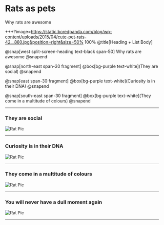 # Rats as pets

Why rats are awesome

+++?image=https://static.boredpanda.com/blog/wp-content/uploads/2015/04/cute-pet-rats-42__880.jpg&position=right&size=50% 100%
@title[Heading + List Body]

@snap[west split-screen-heading text-black span-50]
Why rats are awesome
@snapend

@snap[north-east span-30 fragment]
@box[bg-purple text-white](They are social)
@snapend

@snap[east span-30 fragment]
@box[bg-purple text-white](Curiosity is in their DNA)
@snapend

@snap[south-east span-30 fragment]
@box[bg-purple text-white](They come in a multitude of colours)
@snapend

---
### They are social
![Rat Pic](https://static.boredpanda.com/blog/wp-content/uploads/2015/04/cute-pet-rats-13__880.jpg)

---
### Curiosity is in their DNA

![Rat Pic](https://static.boredpanda.com/blog/wp-content/uploads/2015/04/cute-pet-rats-35__880.jpg)

---
### They come in a multitude of colours

![Rat Pic](https://static.boredpanda.com/blog/wp-content/uploads/2015/04/cute-pet-rats-42__880.jpg)

---
### You will never have a dull moment again

![Rat Pic](https://static.boredpanda.com/blog/wp-content/uploads/2015/04/cute-pet-rats-29__880.jpg)

---
